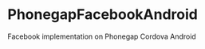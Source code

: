 PhonegapFacebookAndroid
=======================

Facebook implementation on Phonegap Cordova Android

